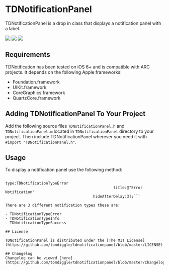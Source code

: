 # TDNotificationPanel
TDNotificationPanel is a drop in class that displays a notification panel with a label.

[![](http://www.tomdiggle.com/assets/images/tdnotificationpanel-error-thumb.png)](http://www.tomdiggle.com/assets/images/tdnotificationpanel-error.png)
[![](http://www.tomdiggle.com/assets/images/tdnotificationpanel-info-thumb.png)](http://www.tomdiggle.com/assets/images/tdnotificationpanel-info)
[![](http://www.tomdiggle.com/assets/images/tdnotificationpanel-success-thumb.png)](http://www.tomdiggle.com/assets/images/tdnotificationpanel-success)

## Requirements
TDNotification has been tested on iOS 6+ and is compatible with ARC projects. It depends on the following Apple frameworks:

- Foundation.framework
- UIKit.framework
- CoreGraphics.framework
- QuartzCore.framework

## Adding TDNotificationPanel To Your Project
Add the following source files `TDNotificationPanel.h` and `TDNotificationPanel.m` located in `TDNotificationPanel` directory to your project. Then include TDNotificationPanel wherever you need it with `#import "TDNotificationPanel.h"`.

## Usage
To display a notification panel use the following method:

```[TDNotificationPanel showNotificationPanelInView:self.view
												 type:TDNotificationTypeError
                                              	title:@"Error Notification"
									   hideAfterDelay:3];```

There are 3 different notification types these are:

- TDNotificationTypeError
- TDNotificationTypeInfo
- TDNotificationTypeSuccess

## License

TDNotificationPanel is distributed under the [The MIT License](https://github.com/tomdiggle/tdnotificationpanel/blob/master/LICENSE).

## Changelog
Changelog can be viewed [here](https://github.com/tomdiggle/tdnotificationpanel/blob/master/Changelog.markdown).
